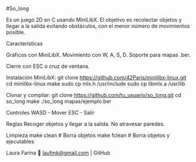 #So_long

Es un juego 2D en C usando MiniLibX. 
El objetivo es recolectar objetos y llegar a la salida evitando obstáculos, con el menor número de movimientos posible.

Características

Gráficos con MiniLibX.
Movimiento con W, A, S, D.
Soporte para mapas .ber.

Cierre con ESC o cruz de ventana.

Instalación
MiniLibX:
git clone https://github.com/42Paris/minilibx-linux.git
cd minilibx-linux
make
sudo cp mlx.h /usr/include
sudo cp libmlx.a /usr/lib

Clonar y compilar:
git clone https://github.com/tu_usuario/so_long.git
cd so_long
make
./so_long mapas/ejemplo.ber

Controles
WASD - Mover
ESC - Salir

Reglas
Recoger objetos y llegar a la salida.
No atravesar paredes.

Limpieza
make clean   # Borra objetos
make fclean  # Borra objetos y ejecutables

Laura Farina
📧 laufmk@gmail.com | GitHub
